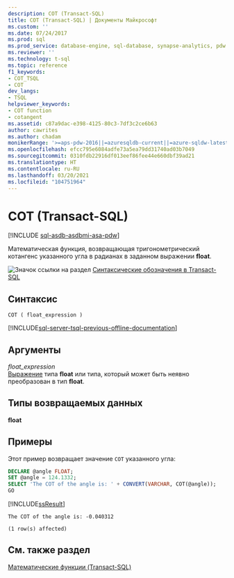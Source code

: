 ```yaml
---
description: COT (Transact-SQL)
title: COT (Transact-SQL) | Документы Майкрософт
ms.custom: ''
ms.date: 07/24/2017
ms.prod: sql
ms.prod_service: database-engine, sql-database, synapse-analytics, pdw
ms.reviewer: ''
ms.technology: t-sql
ms.topic: reference
f1_keywords:
- COT_TSQL
- COT
dev_langs:
- TSQL
helpviewer_keywords:
- COT function
- cotangent
ms.assetid: c87a9dac-e398-4125-80c3-7df3c2ce6b63
author: cawrites
ms.author: chadam
monikerRange: '>=aps-pdw-2016||=azuresqldb-current||=azure-sqldw-latest||>=sql-server-2016||>=sql-server-linux-2017||=azuresqldb-mi-current'
ms.openlocfilehash: efcc795e6084adfe73a5ea79dd31740ad03b7049
ms.sourcegitcommit: 0310fdb22916df013eef86fee44e660dbf39ad21
ms.translationtype: HT
ms.contentlocale: ru-RU
ms.lasthandoff: 03/20/2021
ms.locfileid: "104751964"
---
```

# <a name="cot-transact-sql"></a>COT (Transact-SQL)
[!INCLUDE [sql-asdb-asdbmi-asa-pdw](../../includes/applies-to-version/sql-asdb-asdbmi-asa-pdw.md)]

Математическая функция, возвращающая тригонометрический котангенс указанного угла в радианах в заданном выражении **float**.
  
![Значок ссылки на раздел](../../database-engine/configure-windows/media/topic-link.gif "Значок ссылки на раздел") [Синтаксические обозначения в Transact-SQL](../../t-sql/language-elements/transact-sql-syntax-conventions-transact-sql.md)
  
## <a name="syntax"></a>Синтаксис  
  
```syntaxsql
COT ( float_expression )  
```  
  
[!INCLUDE[sql-server-tsql-previous-offline-documentation](../../includes/sql-server-tsql-previous-offline-documentation.md)]

## <a name="arguments"></a>Аргументы
*float_expression*  
[Выражение](../../t-sql/language-elements/expressions-transact-sql.md) типа **float** или типа, который может быть неявно преобразован в тип **float**.
  
## <a name="return-types"></a>Типы возвращаемых данных
**float**
  
## <a name="examples"></a>Примеры  
Этот пример возвращает значение `COT` указанного угла:
  
```sql
DECLARE @angle FLOAT;  
SET @angle = 124.1332;  
SELECT 'The COT of the angle is: ' + CONVERT(VARCHAR, COT(@angle));  
GO  
```  
  
[!INCLUDE[ssResult](../../includes/ssresult-md.md)]
  
```
The COT of the angle is: -0.040312                
  
(1 row(s) affected)  
```  
  
## <a name="see-also"></a>См. также раздел
[Математические функции (Transact-SQL)](../../t-sql/functions/mathematical-functions-transact-sql.md)
  
  

